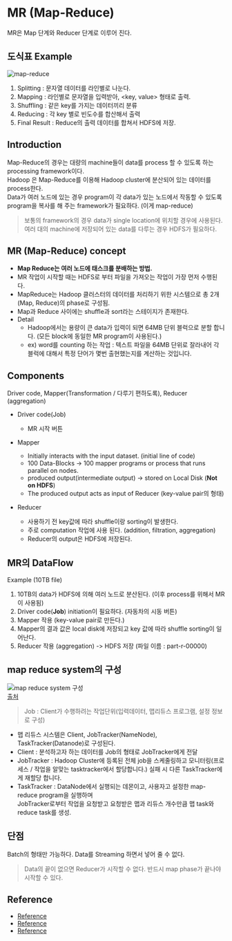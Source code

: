 # MR (Map-Reduce)
MR은 Map 단계와 Reducer 단계로 이루어 진다.

## 도식표 Example
![map-reduce](https://user-images.githubusercontent.com/105041834/190896278-9a42f106-fd1a-4cec-afbb-8581a8117f88.jpg)  

1. Splitting : 문자열 데이터를 라인별로 나눈다.
2. Mapping : 라인별로 문자열을 입력받아, <key, value> 형태로 출력.
3. Shuffling : 같은 key를 가지는 데이터끼리 분류
4. Reducing : 각 key 별로 빈도수를 합산해서 출력
5. Final Result : Reduce의 출력 데이터를 합쳐서 HDFS에 저장.

## Introduction
Map-Reduce의 경우는 대량의 machine들이 data를 process 할 수 있도록 하는 processing framework이다.  
Hadoop 은 Map-Reduce를 이용해 Hadoop cluster에 분산되어 있는 데이터를 process한다.  
Data가 여러 노드에 있는 경우 program이 각 data가 있는 노드에서 작동할 수 있도록 program을 복사를 해 주는 framework가 필요하다. (이게 map-reduce)

> 보통의 framework의 경우 data가 single location에 위치할 경우에 사용된다.
> 여러 대의 machine에 저장되어 있는 data를 다루는 경우 HDFS가 필요하다.

## MR (Map-Reduce) concept
- **Map Reduce는 여러 노드에 태스크를 분배하는 방법.**
- MR 작업이 시작할 때는 HDFS로 부터 파일을 가져오는 작업이 가장 먼저 수행된다.
- MapReduce는 Hadoop 클러스터의 데이터를 처리하기 위한 시스템으로 총 2개(Map, Reduce)의 phase로 구성됨.
- Map과 Reduce 사이에는 shuffle과 sort라는 스테이지가 존재한다.
- Detail
  - Hadoop에서는 용량이 큰 data가 입력이 되면 64MB 단위 블럭으로 분할 합니다. (모든 block에 동일한 MR program이 사용된다.)
  - ex) word를 counting 하는 작업 : 텍스트 파일을 64MB 단위로 잘라내어 각 블럭에 대해서 특정 단어가 몇번 출현했는지를 계산하는 것입니다.

## Components
Driver code, Mapper(Transformation / 다루기 편하도록), Reducer (aggregation)
- Driver code(Job)
  - MR 시작 버튼

- Mapper
  - Initially interacts with the input dataset. (initial line of code)
  - 100 Data-Blocks -> 100 mapper programs or process that runs parallel on nodes.
  - produced output(intermediate output) -> stored on Local Disk (**Not on HDFS**)
  - The produced output acts as input of Reducer (key-value pair의 형태)

- Reducer
  - 사용하기 전 key값에 따라 shuffle이랑 sorting이 발생한다.
  - 주로 computation 작업에 사용 된다. (addition, filtration, aggregation)
  - Reducer의 output은 HDFS에 저장된다.

## MR의 DataFlow
Example (10TB file)
1. 10TB의 data가 HDFS에 의해 여러 노드로 분산된다. (이후 process를 위해서 MR이 사용됨)
2. Driver code(**Job**) initiation이 필요하다. (자동차의 시동 버튼)
3. Mapper 작용 (key-value pair로 만든다.)
4. Mapper의 결과 값은 local disk에 저장되고 key 값에 따라 shuffle sorting이 일어난다.
5. Reducer 작용 (aggregation) -> HDFS 저장 (파일 이름 : part-r-00000)

## map reduce system의 구성
![map reduce system 구성](https://user-images.githubusercontent.com/105041834/190896444-66b6230f-a8e0-4c86-950e-64fe51155265.jpg)  
[출처](https://opentutorials.org/course/2908/17055)

> Job : Client가 수행하려는 작업단위(입력데이터, 맵리듀스 프로그램, 설정 정보로 구성)

- 맵 리듀스 시스템은 Client, JobTracker(NameNode), TaskTracker(Datanode)로 구성된다.  
- Client : 분석하고자 하는 데이터를 Job의 형태로 JobTracker에게 전달
- JobTracker : Hadoop Cluster에 등록된 전체 job을 스케줄링하고 모니터링(프로세스 / 작업을 알맞는 tasktracker에서 할당합니다.) 실패 시 다른 TaskTracker에게 재할당 합니다.
- TaskTracker : DataNode에서 실행되는 데몬이고, 사용자고 설정한 map-reduce program을 실행하며  
JobTracker로부터 작업을 요청받고 요청받은 맵과 리듀스 개수만큼 맵 task와 reduce task를 생성.

## 단점
Batch의 형태만 가능하다. Data를 Streaming 하면서 넣어 줄 수 없다.
> Data의 끝이 없으면 Reducer가 시작할 수 없다. 반드시 map phase가 끝나야 시작할 수 있다.

## Reference
- [Reference](https://www.geeksforgeeks.org/hadoop-mapreduce-data-flow/)
- [Reference](https://opentutorials.org/course/2908/17055)
- [Reference](https://stackoverflow.com/questions/1217850/streaming-data-and-hadoop-not-hadoop-streaming)